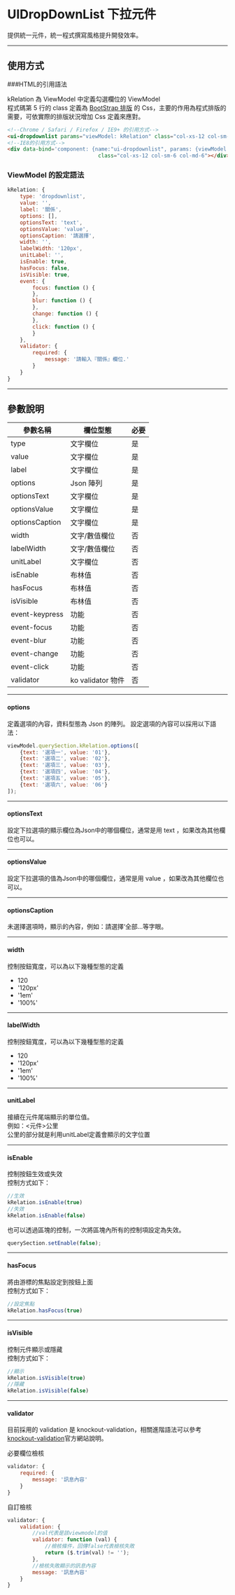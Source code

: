 # UIDropDownList 下拉元件

提供統一元件，統一程式撰寫風格提升開發效率。

---

## 使用方式

###HTML的引用語法

kRelation 為 ViewModel 中定義勾選欄位的 ViewModel  
程式碼第 5 行的 class 定義為 [BootStrap 排版](http://getbootstrap.com/css/) 的 Css，主要的作用為程式排版的需要，可依實際的排版狀況增加 Css 定義來應對。

```html
<!--Chrome / Safari / Firefox / IE9+ 的引用方式-->
<ui-dropdownlist params="viewModel: kRelation" class="col-xs-12 col-sm-6 col-md-6"></ui-dropdownlist>
<!--IE8的引用方式-->
<div data-bind='component: {name:"ui-dropdownlist", params: {viewModel: kRelation}}'
                             class="col-xs-12 col-sm-6 col-md-6"></div>
```

### ViewModel 的設定語法

```javascript
kRelation: {
    type: 'dropdownlist',
    value: '',
    label: '關係',
    options: [],
    optionsText: 'text',
    optionsValue: 'value',
    optionsCaption: '請選擇',
    width: '',
    labelWidth: '120px',
    unitLabel: '',
    isEnable: true,
    hasFocus: false,
    isVisible: true,
    event: {
        focus: function () {
        },
        blur: function () {
        },
        change: function () {
        },
        click: function () {
        }
    },
    validator: {
        required: {
            message: '請輸入『關係』欄位.'
        }
    }
}
```
---
## 參數說明

|參數名稱|欄位型態|必要|
|---|---|---|
|type|文字欄位|是|
|value|文字欄位|是|
|label|文字欄位|是|
|options|Json 陣列|是|
|optionsText|文字欄位|是|
|optionsValue|文字欄位|是|
|optionsCaption|文字欄位|是|
|width|文字/數值欄位|否|
|labelWidth|文字/數值欄位|否|
|unitLabel|文字欄位|否|
|isEnable|布林值|否|
|hasFocus|布林值|否|
|isVisible|布林值|否|
|event-keypress|功能|否|
|event-focus|功能|否|
|event-blur|功能|否|
|event-change|功能|否|
|event-click|功能|否|
|validator|ko validator 物件|否|


---
#### options
定義選項的內容，資料型態為 Json 的陣列。
設定選項的內容可以採用以下語法：
```javascript
viewModel.querySection.kRelation.options([
    {text: '選項一', value: '01'},
    {text: '選項二', value: '02'},
    {text: '選項三', value: '03'},
    {text: '選項四', value: '04'},
    {text: '選項五', value: '05'},
    {text: '選項六', value: '06'}
]);
```

---
#### optionsText
設定下拉選項的顯示欄位為Json中的哪個欄位，通常是用 text ，如果改為其他欄位也可以。  

---
#### optionsValue
設定下拉選項的值為Json中的哪個欄位，通常是用 value ，如果改為其他欄位也可以。  

---
#### optionsCaption
未選擇選項時，顯示的內容，例如：請選擇‘全部...等字眼。  

---
#### width
控制按鈕寬度，可以為以下幾種型態的定義  
* 120
* '120px'
* '1em'
* '100%'

---
#### labelWidth
控制按鈕寬度，可以為以下幾種型態的定義  
* 120
* '120px'
* '1em'
* '100%'

---
#### unitLabel
接續在元件尾端顯示的單位值。  
例如：<元件>公里  
公里的部分就是利用unitLabel定義會顯示的文字位置  

---
#### isEnable
控制按鈕生效或失效  
控制方式如下：
```javascript
//生效 
kRelation.isEnable(true)
//失效 
kRelation.isEnable(false)
```

也可以透過區塊的控制，一次將區塊內所有的控制項設定為失效。  
```javascript
querySection.setEnable(false);
```

---
#### hasFocus
將由游標的焦點設定到按鈕上面  
控制方式如下：
```javascript
//設定焦點 
kRelation.hasFocus(true)
```

---
#### isVisible
控制元件顯示或隱藏  
控制方式如下：
```javascript
//顯示 
kRelation.isVisible(true)
//隱藏 
kRelation.isVisible(false)
```

---
#### validator
目前採用的 validation 是 knockout-validation，相關進階語法可以參考[knockout-validation](https://github.com/Knockout-Contrib/Knockout-Validation)官方網站說明。  

必要欄位檢核
```javascript
validator: {
    required: {
        message: '訊息內容'
    }
}
```

自訂檢核
```javascript
validator: {
    validation: {
    	//val代表是該viewmodel的值
        validator: function (val) {
        	//檢核條件，回傳false代表檢核失敗
            return ($.trim(val) != '');
        },
        //檢核失敗顯示的訊息內容
        message: '訊息內容'
    }
}
```